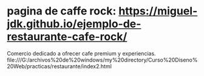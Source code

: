 # pagina de caffe rock: https://miguel-jdk.github.io/ejemplo-de-restaurante-cafe-rock/
Comercio dedicado a ofrecer cafe premium y experiencias.
file:///G:/archivos%20de%20windows/my%20directory/Curso%20Diseno%20Web/practicas/restaurante/index2.html
